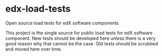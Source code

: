 # edx-load-tests
Open source load tests for edX software components

This project is the single source for public load tests for edX software component.  New tests should be developed here unless there is a very good reason why that cannot be the case.  Old tests should be scrubbed and moved here over time.
